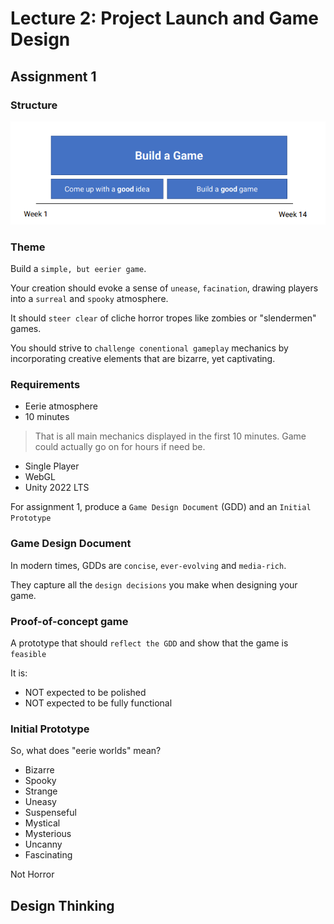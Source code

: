 # Lecture 2: Project Launch and Game Design

## Assignment 1

### Structure
![Assignment structure](./Resources/image3.png)

### Theme
Build a `simple, but eerier game`.

Your creation should evoke a sense of `unease`, `facination`, drawing players into a `surreal` and `spooky` atmosphere.

It should `steer clear` of cliche horror tropes like zombies or "slendermen" games.

You should strive to `challenge conentional gameplay` mechanics by incorporating creative elements that are bizarre, yet captivating.

### Requirements
* Eerie atmosphere
* 10 minutes
> That is all main mechanics displayed in the first 10 minutes. Game could actually go on for hours if need be.
* Single Player
* WebGL
* Unity 2022 LTS

For assignment 1, produce a `Game Design Document` (GDD) and an `Initial Prototype`

### Game Design Document
In modern times, GDDs are `concise`, `ever-evolving` and `media-rich`.

They capture all the `design decisions` you make when designing your game.

### Proof-of-concept game
A prototype that should `reflect the GDD` and show that the game is `feasible`

It is:
* NOT expected to be polished
* NOT expected to be fully functional

### Initial Prototype
So, what does "eerie worlds" mean?

* Bizarre
* Spooky
* Strange
* Uneasy
* Suspenseful
* Mystical
* Mysterious
* Uncanny
* Fascinating

Not Horror

## Design Thinking

